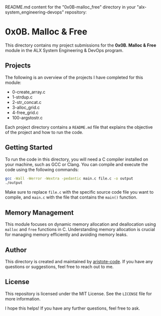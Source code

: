 README.md content for the "0x0B-malloc_free" directory in your "alx-system_engineering-devops" repository:

# 0x0B. Malloc & Free

This directory contains my project submissions for the **0x0B. Malloc & Free** module in the ALX System Engineering & DevOps program.

## Projects

The following is an overview of the projects I have completed for this module:

- 0-create_array.c
- 1-strdup.c
- 2-str_concat.c
- 3-alloc_grid.c
- 4-free_grid.c
- 100-argstostr.c

Each project directory contains a `README.md` file that explains the objective of the project and how to run the code.

## Getting Started

To run the code in this directory, you will need a C compiler installed on your machine, such as GCC or Clang. You can compile and execute the code using the following commands:

```bash
gcc -Wall -Werror -Wextra -pedantic main.c file.c -o output
./output
```

Make sure to replace `file.c` with the specific source code file you want to compile, and `main.c` with the file that contains the `main()` function.

## Memory Management

This module focuses on dynamic memory allocation and deallocation using `malloc` and `free` functions in C. Understanding memory allocation is crucial for managing memory efficiently and avoiding memory leaks.

## Author

This directory is created and maintained by [aristote-code](https://github.com/aristote-code). If you have any questions or suggestions, feel free to reach out to me.

## License

This repository is licensed under the MIT License. See the `LICENSE` file for more information.

I hope this helps! If you have any further questions, feel free to ask.